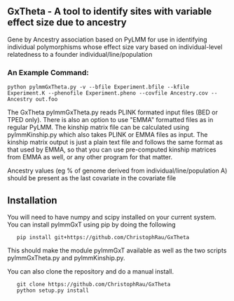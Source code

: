 ## GxTheta - A tool to identify sites with variable effect size due to ancestry

Gene by Ancestry association based on PyLMM for use in identifying individual polymorphisms whose effect size vary based on individual-level relatedness to a founder individual/line/population

### An Example Command:

```
python pylmmGxTheta.py -v --bfile Experiment.bfile --kfile Experiment.K --phenofile Experiment.pheno --covfile Ancestry.cov --Ancestry out.foo
```

The GxTheta pylmmGxTheta.py reads PLINK formated input files (BED or TPED only).  There is also an option to use "EMMA" formatted files as in regular PyLMM.  The kinship matrix file can be calculated using pylmmKinship.py which also takes PLINK or EMMA files as input.  The kinship matrix output is just a plain text file and follows the same format as that used by EMMA, so that you can use pre-computed kinship matrices from EMMA as well, or any other program for that matter.

Ancestry values (eg % of genome derived from individual/line/population A) should be present as the last covariate in the covariate file

## Installation 
You will need to have numpy and scipy installed on your current system.
You can install pylmmGxT using pip by doing the following 

```
   pip install git+https://github.com/ChristophRau/GxTheta
```
This should make the module pylmmGxT available as well as the two scripts pylmmGxTheta.py and pylmmKinship.py.

You can also clone the repository and do a manual install.
```
   git clone https://github.com/ChristophRau/GxTheta
   python setup.py install
```
